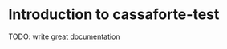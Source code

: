 # Introduction to cassaforte-test

TODO: write [great documentation](http://jacobian.org/writing/great-documentation/what-to-write/)

